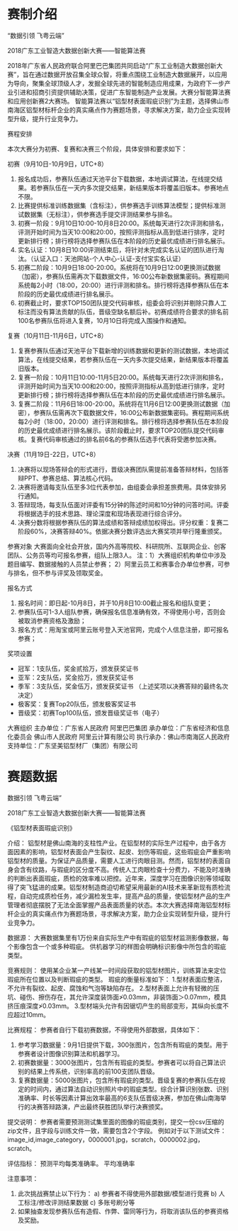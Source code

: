 # 赛制介绍

“数据引领 飞粤云端”

   2018广东工业智造大数据创新大赛——智能算法赛

2018年广东省人民政府联合阿里巴巴集团共同启动“广东工业制造大数据创新大赛”，旨在通过数据开放召集全球众智，将重点围绕工业制造大数据展开，以应用为导向，聚集全球顶级人才，发掘全球先进的智能制造应用成果，为政府下一步产业引进和招商引资提供辅助决策，促进广东智能制造产业发展。大赛分智能算法赛和应用创新赛2大赛场。
智能算法赛以“铝型材表面瑕疵识别”为主题，选择佛山市南海区铝型材标杆企业的真实痛点作为赛题场景，寻求解决方案，助力企业实现转型升级，提升行业竞争力。


赛程安排

本次大赛分为初赛、复赛和决赛三个阶段，具体安排和要求如下：

初赛（9月10日-10月9日，UTC+8）
1. 报名成功后，参赛队伍通过天池平台下载数据，本地调试算法，在线提交结果。若参赛队伍在一天内多次提交结果，新结果版本将覆盖旧版本。参赛地点不限。
2. 比赛提供标准训练数据集（含标注），供参赛选手训练算法模型；提供标准测试数据集（无标注），供参赛选手提交评测结果参与排名。
3. 初赛一阶段：9月10日10:00-10月8日20:00。系统每天进行2次评测和排名，评测开始时间为当天10:00和20:00，按照评测指标从高到低进行排序，定时更新排行榜；排行榜将选择参赛队伍在本阶段的历史最优成绩进行排名展示。
4. 实名认证：10月8日10:00评测结束后，将针对未完成实名认证的团队进行淘汰。（认证入口：天池网站-个人中心-认证-支付宝实名认证）
5. 初赛二阶段：10月9日18:00-20:00。系统将在10月9日12:00更换测试数据（加密），参赛队伍需再次下载数据文件，16:00公布新数据集密码。赛程期间系统每2小时（18:00，20:00）进行评测和排名。排行榜将选择参赛队伍在本阶段的历史最优成绩进行排名展示。
6. 初赛截止时，要求TOP150团队提交代码审核，组委会将识别并剔除只靠人工标注而没有算法贡献的队伍，晋级空缺名额后补。初赛成绩符合要求的排名前100名参赛队伍将进入复赛，10月10日将完成入围操作和通知。


复赛（10月11日-11月6日，UTC+8）
1. 复赛参赛队伍通过天池平台下载新增的训练数据和更新的测试数据，本地调试算法，在线提交结果，若参赛队伍在一天内多次提交结果，新结果版本将覆盖旧版本。
2. 复赛一阶段：10月11日10:00-11月5日20:00。系统每天进行2次评测和排名，评测开始时间为当天10:00和20:00，按照评测指标从高到低进行排序，定时更新排行榜；排行榜将选择参赛队伍在本阶段的历史最优成绩进行排名展示。
3. 复赛二阶段：11月6日18:00-20:00。系统将在11月6日12:00更换测试数据（加密），参赛队伍需再次下载数据文件，16:00公布新数据集密码。赛程期间系统每2小时（18:00，20:00）进行评测和排名。排行榜将选择参赛队伍在本阶段的历史最优成绩进行排名展示。该阶段截止时，要求TOP20团队提交代码审核。复赛代码审核通过的排名前6名的参赛队伍选手代表将受邀参加决赛。


决赛（11月19日-22日，UTC+8）
1. 决赛将以现场答辩会的形式进行，晋级决赛团队需提前准备答辩材料，包括答辩PPT、参赛总结、算法核心代码。
2. 决赛将邀请每支队伍至多3位代表参加，由组委会承担差旅费用。具体安排另行通知。
3. 答辩现场，每支队伍面对评委有15分钟的陈述时间和10分钟的问答时间。评委将根据选手的技术思路、理论深度和现场表现进行综合评分。
4. 决赛分数将根据参赛队伍的算法成绩和答辩成绩加权得出。评分权重：复赛二阶段60%，决赛答辩40%。依据决赛分数评选出大赛奖项并举行隆重颁奖。


参赛对象
大赛面向全社会开放，国内外高等院校、科研院所、互联网企业、创客团队、公务员等均可报名参赛，组队上限3人。
注：1）大赛组织机构单位中涉及题目编写、数据接触的人员禁止参赛；
    2）阿里云员工和赛事合办单位参赛，可参与排名，但不参与评奖及领取奖金。


报名方式
1. 报名时间：即日起-10月8日，并于10月8日10:00截止报名和组队变更；
2. 参赛队伍可1-3人组队参赛，确保报名信息准确有效，不得使用小号，否则会被取消参赛资格及激励；
3. 报名方式：用淘宝或阿里云账号登入天池官网，完成个人信息注册，即可报名参赛；


奖项设置
- 冠军：1支队伍，奖金贰拾万，颁发获奖证书
- 亚军：2支队伍，奖金拾万，颁发获奖证书
- 季军：3支队伍，奖金伍万，颁发获奖证书
（上述奖项以决赛答辩的最终名次决定）
- 极客奖：复赛Top20队伍，颁发极客奖证书
- 晋级奖：初赛Top100队伍，颁发晋级奖证书（电子） 


大赛组织
主办单位：广东省人民政府    阿里巴巴集团
承办单位：广东省经济和信息化委员会    佛山市人民政府    阿里云计算有限公司
执行承办：佛山市南海区人民政府
支持单位：广东坚美铝型材厂（集团）有限公司

# 赛题数据
数据引领 飞粤云端”

   2018广东工业智造大数据创新大赛——智能算法赛


《铝型材表面瑕疵识别》

介绍：
铝型材是佛山南海的支柱性产业。在铝型材的实际生产过程中，由于各方面因素的影响，铝型材表面会产生裂纹、起皮、划伤等瑕疵，这些瑕疵会严重影响铝型材的质量。为保证产品质量，需要人工进行肉眼目测。然而，铝型材的表面自身会含有纹路，与瑕疵的区分度不高。传统人工肉眼检查十分费力，不能及时准确的判断出表面瑕疵，质检的效率难以把控。近年来，深度学习在图像识别等领域取得了突飞猛进的成果。铝型材制造商迫切希望采用最新的AI技术来革新现有质检流程，自动完成质检任务，减少漏检发生率，提高产品的质量，使铝型材产品的生产管理者彻底摆脱了无法全面掌握产品表面质量的状态。本次大赛选择南海铝型材标杆企业的真实痛点作为赛题场景，寻求解决方案，助力企业实现转型升级，提升行业竞争力。


数据源：
大赛数据集里有1万份来自实际生产中有瑕疵的铝型材监测影像数据，每个影像包含一个或多种瑕疵。
供机器学习的样图会明确标识影像中所包含的瑕疵类型。


竞赛规则：
使用某企业某一产线某一时间段获取的铝型材图片，训练算法来定位瑕疵所在位置以及判断瑕疵的类型。
瑕疵的衡量标准如下：
1.型材表面应整洁，不允许有裂纹、起皮、腐蚀和气泡等缺陷存在。
2.型材表面上允许有轻微的压坑、碰伤、擦伤存在，其允许深度装饰面≯0.03mm，非装饰面＞0.07mm，模具挤压痕深度≯0.03mm。
3.型材端头允许有因锯切产生的局部变形，其纵向长度不应超过10mm。


比赛规程：
参赛者自行下载初赛数据，不得使用外部数据，具体如下：
1. 参考学习数据量：9月1日提供下载，300张图片，包含所有瑕疵的类型。用于参赛者设计图像识别算法和机器学习。
2. 初赛数据量：3000张图片，包含所有瑕疵的类型。参赛者可以将自己算法识别的结果上传系统，识别率高的前100支团队晋级。
3. 复赛数据量：5000张图片，包含所有瑕疵的类型。晋级复赛的参赛队伍在规定的时间内，通过算法自动识别照片中的瑕疵类型。综合计算识别张数、识别准确率、时长等因素计算出效率最高的6支队伍晋级决赛，参加在佛山南海举行的决赛答辩路演，产出最终获胜团队举行决赛颁奖。


提交说明：
参赛者需要预测测试集里面的图像的瑕疵类别，提交一份csv压缩的zip文件，且字段与训练文件一致，需要包含2个字段。
例如对于以下测试文件： image_id,image_category，0000001.jpg，scratch，0000002.jpg，scratch。


评估指标：
预测平均每类准确率。
平均准确率

注意事项：
1. 此次挑战赛禁止以下行为：
a) 参赛者不得使用外部数据/模型进行竞赛 
b)  人工标注/修改评测结果数据
c) 多账号刷分等
2. 如果抽查发现参赛队伍有造假、作弊、雷同等行为，将取消该队伍的参赛资格及奖励。